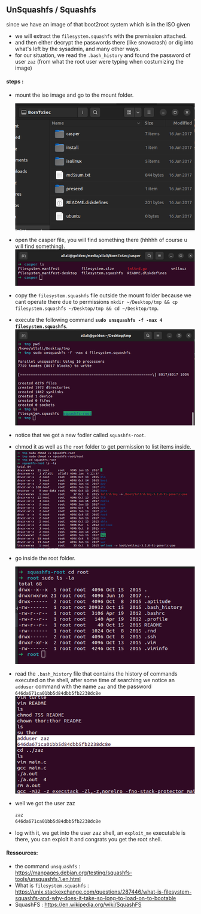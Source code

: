 ## UnSquashfs / Squashfs
since we have an image of that boot2root system which is in the ISO given 
- we will extract the `filesystem.squashfs` with the premission attached.
- and then either decrypt the passwords there (like snowcrash) or dig into what's left by the sysadmin, and many other ways.
- for our situation, we read the `.bash_history` and found the password of 
user `zaz` (from what the root user were typing when costumizing the image)

#### steps : 
- mount the iso image and go to the mount folder.

    ![iso mount](../img/isomounted.png)
- open the casper file, you will find something there (hhhhh of course u will find something).
    ![casper folder](../img/casper_folder.png)
- copy the `filesystem.squashfs` file outside the mount folder because we cant operate there due to permissions `mkdir ~/Desktop/tmp && cp filesystem.squashfs ~/Desktop/tmp && cd ~/Desktop/tmp`.
- execute the following command **`sudo unsquashfs -f -max 4 filesystem.squashfs`**.
    ![unsquachs](../img/unsquach.png)
- notice that we got a new fodler called `squashfs-root`.
- chmod it as well as the `root` folder to get permission to list items inside.
    ![beforerootfolder](../img/beforerootfolder.png)
- go inside the root folder.

    ![rootfolder](../img/rootfolder.png)
- read the `.bash_history` file that contains the history of commands executed on the shell, after some time of searching we notice an `adduser` command with the name `zaz` and the password `646da671ca01bb5d84dbb5fb2238dc8e`
    ![bashHistory](../img/bashHistory.png)

- well we got the user zaz
    ```txt
    zaz
    646da671ca01bb5d84dbb5fb2238dc8e
    ```
- log with it, we get into the user zaz shell, an `exploit_me` executable is there, you can exploit it and congrats you get the root shell.



#### Ressources:
- the command `unsquashfs` : https://manpages.debian.org/testing/squashfs-tools/unsquashfs.1.en.html
- What is `filesystem.squashfs` : https://unix.stackexchange.com/questions/287446/what-is-filesystem-squashfs-and-why-does-it-take-so-long-to-load-on-to-bootable
- SquashFS : https://en.wikipedia.org/wiki/SquashFS
